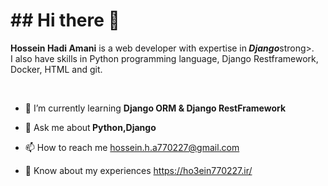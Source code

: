 <!DOCTYPE html>
<html>
  <head>
  
  </head>

<body>
  <h1>## Hi there 👋</h1>
  <p><b>Hossein Hadi Amani</b> is a web developer with expertise in<strong><i> Django</i></strong>strong>.<br> I also have skills in Python programming language, Django Restframework, Docker, HTML and git.</p>
    <br>
  <ul dir="auto">
    <li><p>🌱 I’m currently learning <strong>Django ORM & Django RestFramework</strong></p></li>
    <li><p>💬 Ask me about<strong> Python,Django</strong></p></li>
    <li><p>📫 How to reach me <a href="mailto:hossein.h.a770227@gmail.com">hossein.h.a770227@gmail.com</a></p></li>
   <li><p>📄 Know about my experiences <a href="https://ho3ein770227.ir/" rel="nofollow">https://ho3ein770227.ir/</a></p></li>
  </ul>
  </body>
</html>
